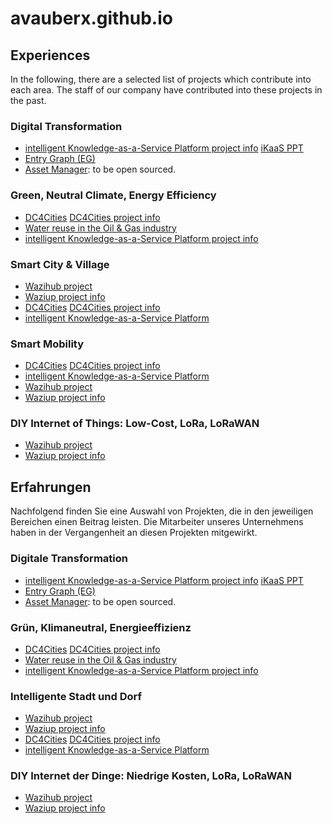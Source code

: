 # avauberx.github.io

## Experiences
In the following, there are a selected list of projects which contribute into each area.
The staff of our company have contributed into these projects in the past.

### Digital Transformation
- [intelligent Knowledge-as-a-Service Platform project info](https://cordis.europa.eu/project/id/643262/results) [iKaaS PPT](https://www.eu-japan.eu/sites/default/files/imce/ikaas-webinar-presentation.pdf)
- [Entry Graph (EG)](https://github.com/avauberx/entry-graph)
- [Asset Manager](): to be open sourced.

### Green, Neutral Climate, Energy Efficiency
- [DC4Cities](https://ictfootprint.eu/en/dc4cities) [DC4Cities project info](https://cordis.europa.eu/project/id/609304/results)
- [Water reuse in the Oil & Gas industry](https://integroil.eu/)
- [intelligent Knowledge-as-a-Service Platform project info](https://cordis.europa.eu/project/id/643262/results)

### Smart City & Village
- [Wazihub project](https://www.waziup.io/research-innovation/projects/wazihub/)
- [Waziup project info](https://cordis.europa.eu/project/id/687607/de)
- [DC4Cities](https://ictfootprint.eu/en/dc4cities) [DC4Cities project info](https://cordis.europa.eu/project/id/609304/results)
- [intelligent Knowledge-as-a-Service Platform ](https://www.clustercollaboration.eu/content/eu-japan-collaborative-project-intelligent-knowledge-service-ikaas)

### Smart Mobility
- [DC4Cities](https://ictfootprint.eu/en/dc4cities) [DC4Cities project info](https://cordis.europa.eu/project/id/609304/results)
- [intelligent Knowledge-as-a-Service Platform ](https://www.clustercollaboration.eu/content/eu-japan-collaborative-project-intelligent-knowledge-service-ikaas)
- [Wazihub project](https://www.waziup.io/research-innovation/projects/wazihub/)
- [Waziup project info](https://cordis.europa.eu/project/id/687607/de)

### DIY Internet of Things: Low-Cost, LoRa, LoRaWAN
- [Wazihub project](https://www.waziup.io/research-innovation/projects/wazihub/)
- [Waziup project info](https://cordis.europa.eu/project/id/687607/de)


## Erfahrungen
Nachfolgend finden Sie eine Auswahl von Projekten, die in den jeweiligen Bereichen einen Beitrag leisten.
Die Mitarbeiter unseres Unternehmens haben in der Vergangenheit an diesen Projekten mitgewirkt.

### Digitale Transformation
- [intelligent Knowledge-as-a-Service Platform project info](https://cordis.europa.eu/project/id/643262/results) [iKaaS PPT](https://www.eu-japan.eu/sites/default/files/imce/ikaas-webinar-presentation.pdf)
- [Entry Graph (EG)](https://github.com/avauberx/entry-graph)
- [Asset Manager](): to be open sourced.

### Grün, Klimaneutral, Energieeffizienz
- [DC4Cities](https://ictfootprint.eu/en/dc4cities) [DC4Cities project info](https://cordis.europa.eu/project/id/609304/results)
- [Water reuse in the Oil & Gas industry](https://integroil.eu/)
- [intelligent Knowledge-as-a-Service Platform project info](https://cordis.europa.eu/project/id/643262/results)

### Intelligente Stadt und Dorf
- [Wazihub project](https://www.waziup.io/research-innovation/projects/wazihub/)
- [Waziup project info](https://cordis.europa.eu/project/id/687607/de)
- [DC4Cities](https://ictfootprint.eu/en/dc4cities) [DC4Cities project info](https://cordis.europa.eu/project/id/609304/results)
- [intelligent Knowledge-as-a-Service Platform ](https://www.clustercollaboration.eu/content/eu-japan-collaborative-project-intelligent-knowledge-service-ikaas)

### DIY Internet der Dinge: Niedrige Kosten, LoRa, LoRaWAN
- [Wazihub project](https://www.waziup.io/research-innovation/projects/wazihub/)
- [Waziup project info](https://cordis.europa.eu/project/id/687607/de)
